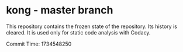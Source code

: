# kong - master branch

This repository contains the frozen state of the repository.
Its history is cleared. It is used only for static code
analysis with Codacy.

Commit Time: 1734548250
